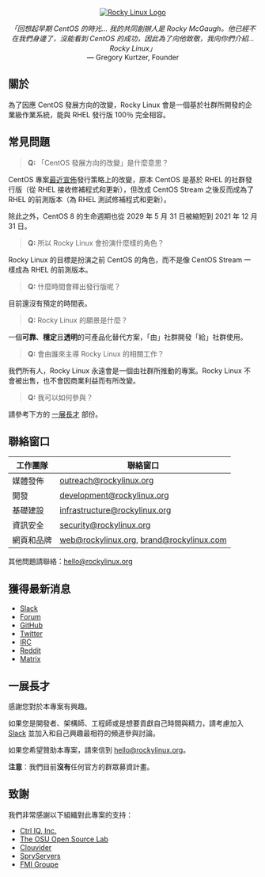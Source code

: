 <p align="center">
<a href="https://rockylinux.org/">
<img src="https://media.githubusercontent.com/media/rocky-linux/branding/main/logo-text-light%402x.png" alt="Rocky Linux Logo">
</a>
</p>

<p align="center">
<i>「回想起早期 CentOS 的時光... 我的共同創辦人是 Rocky McGaugh。他已經不在我們身邊了，沒能看到 CentOS 的成功，因此為了向他致敬，我向你們介紹... Rocky Linux」</i><br>
— Gregory Kurtzer, Founder
</p>

## 關於

為了因應 CentOS 發展方向的改變，Rocky Linux 會是一個基於社群所開發的企業級作業系統，能與 RHEL 發行版 100％ 完全相容。

## 常見問題

> **Q:** 「CentOS 發展方向的改變」是什麼意思？

CentOS 專案[最近宣佈](https://blog.centos.org/2020/12/future-is-centos-stream/)發行策略上的改變，原本 CentOS 是基於 RHEL 的社群發行版（從 RHEL 接收修補程式和更新），但改成 CentOS Stream 之後反而成為了 RHEL 的前測版本（為 RHEL 測試修補程式和更新）。

除此之外，CentOS 8 的生命週期也從 2029 年 5 月 31 日被縮短到 2021 年 12 月 31 日。

> **Q:** 所以 Rocky Linux 會扮演什麼樣的角色？

Rocky Linux 的目標是扮演之前 CentOS 的角色，而不是像 CentOS Stream 一樣成為 RHEL 的前測版本。

> **Q:** 什麼時間會釋出發行版呢？

目前還沒有預定的時間表。

> **Q:** Rocky Linux 的願景是什麼？

一個**可靠**、**穩定**且**透明**的可產品化替代方案，「由」社群開發「給」社群使用。

> **Q:** 會由誰來主導 Rocky Linux 的相關工作？

我們所有人，Rocky Linux 永遠會是一個由社群所推動的專案。Rocky Linux 不會被出售，也不會因商業利益而有所改變。

> **Q:** 我可以如何參與？

請參考下方的 [一展長才](#一展長才) 部份。

## 聯絡窗口

| 工作團隊                      | 聯絡窗口                                  |
|-------------------------------|-------------------------------------------|
| 媒體發佈                      | outreach@rockylinux.org                   |
| 開發                          | development@rockylinux.org                |
| 基礎建設                      | infrastructure@rockylinux.org             |
| 資訊安全                      | security@rockylinux.org                   |
| 網頁和品牌                    | web@rockylinux.org, brand@rockylinux.com  |

其他問題請聯絡：hello@rockylinux.org

## 獲得最新消息

* [Slack](https://join.slack.com/t/hpcng/shared_invite/zt-k29vv4ab-yj1ksbHK_ZkXYi6HGtTYfw)
* [Forum](https://forums.rockylinux.org/)
* [GitHub](https://github.com/rocky-linux/)
* [Twitter](https://twitter.com/rocky_linux)
* [IRC](https://webchat.freenode.net/?channels=rockylinux)
* [Reddit](https://www.reddit.com/r/RockyLinux)
* [Matrix](https://matrix.to/#/+rockylinux:matrix.org)

## 一展長才

感謝您對於本專案有興趣。

如果您是開發者、架構師、工程師或是想要貢獻自己時間與精力，請考慮加入 [Slack](https://join.slack.com/t/hpcng/shared_invite/zt-k29vv4ab-yj1ksbHK_ZkXYi6HGtTYfw) 並加入和自己興趣最相符的頻道參與討論。

如果您希望贊助本專案，請來信到 hello@rockylinux.org。

**注意**：我們目前**沒有**任何官方的群眾募資計畫。

## 致謝

我們非常感謝以下組織對此專案的支持：
* [Ctrl IQ, Inc.](https://www.ctrl-cmd.com)
* [The OSU Open Source Lab](https://osuosl.org/)
* [Clouvider](https://www.clouvider.co.uk/)
* [SpryServers](https://www.spryservers.net/)
* [FMI Groupe](https://www.fmi.fr/)
